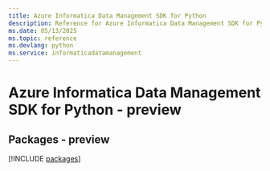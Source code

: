 ```yaml
---
title: Azure Informatica Data Management SDK for Python
description: Reference for Azure Informatica Data Management SDK for Python
ms.date: 05/13/2025
ms.topic: reference
ms.devlang: python
ms.service: informaticadatamanagement
---
```

# Azure Informatica Data Management SDK for Python - preview
## Packages - preview
[!INCLUDE [packages](informatica-data-management-index.md)]